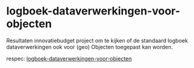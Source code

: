 # logboek-dataverwerkingen-voor-objecten
Resultaten innovatiebudget project om te kijken of de standaard logboek dataverwerkingen ook voor (geo) Objecten toegepast kan worden.

respec: [logboek-dataverwerkingen-voor-objecten](https://geonovum.github.io/logboek-dataverwerkingen-voor-objecten/)